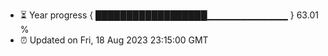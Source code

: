 - ⏳ Year progress { ██████████████████▁▁▁▁▁▁▁▁▁▁▁▁ } 63.01 %
- ⏰ Updated on Fri, 18 Aug 2023 23:15:00 GMT

